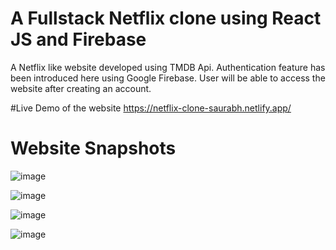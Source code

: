 # A Fullstack Netflix clone using React JS and Firebase
A Netflix like website developed using TMDB Api. Authentication feature has been introduced here using Google Firebase. User will be able to access the website after creating an account.

#Live Demo of the website
https://netflix-clone-saurabh.netlify.app/

# Website Snapshots
![image](https://github.com/saurabh-singh-9090/netflix-clone/assets/164728355/433a17e3-592d-4ea3-8e18-d64e7e39fc12)

![image](https://github.com/saurabh-singh-9090/netflix-clone/assets/164728355/51a56aff-2039-457d-99e1-c0a2f5719134)

![image](https://github.com/saurabh-singh-9090/netflix-clone/assets/164728355/e87203e5-bd5c-4c22-a51f-e0d0e8063a11)

![image](https://github.com/saurabh-singh-9090/netflix-clone/assets/164728355/7c592c6f-9f42-4b1d-b7f2-cecaf6ec8d44)
